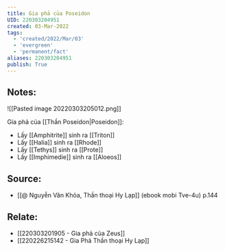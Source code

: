 ```yaml
---
title: Gia phả của Poseidon
UID: 220303204951
created: 03-Mar-2022
tags:
  - 'created/2022/Mar/03'
  - 'evergreen'
  - 'permanent/fact'
aliases: 220303204951
publish: True
---
```

## Notes:
![[Pasted image 20220303205012.png]]

Gia phả của [[Thần Poseidon|Poseidon]]:

- Lấy [[Amphitrite]] sinh ra [[Triton]]
- Lấy [[Halia]] sinh ra [[Rhode]]
- Lấy [[Tethys]] sinh ra [[Prote]]
- Lấy [[Imphimedie]] sinh ra [[Aloeos]]

## Source:
- [[@ Nguyễn Văn Khỏa, Thần thoại Hy Lạp]] (ebook mobi Tve-4u) p.144

## Relate:
- [[220303201905 - Gia phả của Zeus]]
- [[220226215142 - Gia Phả Thần thoại Hy Lạp]]